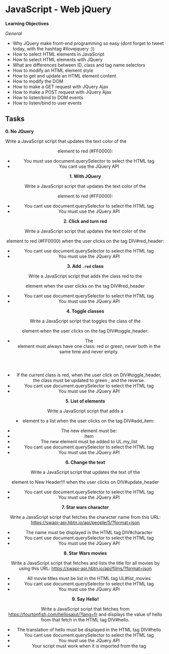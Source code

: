 # JavaScript - Web jQuery

**Learning Objectives**

*General*

- Why JQuery make front-end programming so easy (dont forget to tweet today, with the hashtag #ilovejquery :))
- How to select HTML elements in JavaScript
- How to select HTML elements with JQuery
- What are differences between ID, class and tag name selectors
- How to modify an HTML element style
- How to get and update an HTML element content
- How to modify the DOM
- How to make a GET request with JQuery Ajax
- How to make a POST request with JQuery Ajax
- How to listen/bind to DOM events
- How to listen/bind to user events

## Tasks

**0. No JQuery**

Write a JavaScript script that updates the text color of the <header> element to red (#FF0000):

- You must use document.querySelector to select the HTML tag
- You cant use the JQuery API

**1. With JQuery**

Write a JavaScript script that updates the text color of the <header> element to red (#FF0000):

- You cant use document.querySelector to select the HTML tag
- You must use the JQuery API

**2. Click and turn red**

Write a JavaScript script that updates the text color of the <header> element to red (#FF0000) when the user clicks on the tag DIV#red_header:

- You cant use document.querySelector to select the HTML tag
- You must use the JQuery API

**3. Add `.red` class**

Write a JavaScript script that adds the class red to the <header> element when the user clicks on the tag DIV#red_header

- You cant use document.querySelector to select the HTML tag
- You must use the JQuery API

**4. Toggle classes**

Write a JavaScript script that toggles the class of the <header> element when the user clicks on the tag DIV#toggle_header:

- The <header> element must always have one class: red or green, never both in the same time and never empty.
- If the current class is red, when the user click on DIV#toggle_header, the class must be updated to green ; and the reverse.
- You cant use document.querySelector to select the HTML tag
- You must use the JQuery API

**5. List of elements**

Write a JavaScript script that adds a <li> element to a list when the user clicks on the tag DIV#add_item:

- The new element must be: <li>Item</li>
- The new element must be added to UL.my_list
- You cant use document.querySelector to select the HTML tag
- You must use the JQuery API

**6. Change the text**

Write a JavaScript script that updates the text of the <header> element to New Header!!! when the user clicks on DIV#update_header

- You cant use document.querySelector to select the HTML tag
- You must use the JQuery API

**7. Star wars character**

Write a JavaScript script that fetches the character name from this URL: https://swapi-api.hbtn.io/api/people/5/?format=json

- The name must be displayed in the HTML tag DIV#character
- You cant use document.querySelector to select the HTML tag
- You must use the JQuery API

**8. Star Wars movies**

Write a JavaScript script that fetches and lists the title for all movies by using this URL: https://swapi-api.hbtn.io/api/films/?format=json

- All movie titles must be list in the HTML tag UL#list_movies
- You cant use document.querySelector to select the HTML tag
- You must use the JQuery API

**9. Say Hello!**

Write a JavaScript script that fetches from https://fourtonfish.com/hellosalut/?lang=fr and displays the value of hello from that fetch in the HTML tag DIV#hello.

- The translation of hello must be displayed in the HTML tag DIV#hello
- You cant use document.querySelector to select the HTML tag
- You must use the JQuery API
- Your script must work when it is imported from the <head> tag
